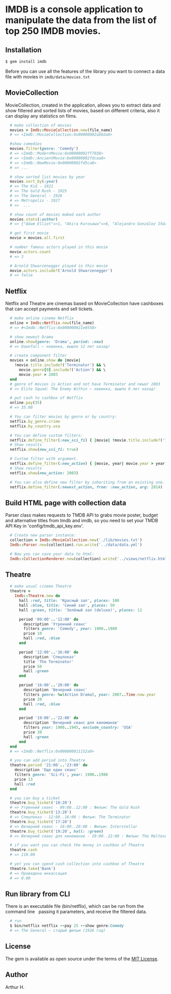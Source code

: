 IMDB is a console application to manipulate the data from the list of top 250 IMDB movies.
==========

Installation
-------------------
```ruby
$ gem install imdb
```

Before you can use all the features of the library you want to connect a data file with movies in ```imdb/data/movies.txt```

MovieCollection
------------------
MovieCollection, created in the application, allows you to extract data and show filtered and sorted lists of movies, based on different criteria, also it can display any statistics on films.

```ruby
  # make collection of movies
  movies = Imdb::MovieCollection.new(file_name)
  # => <Imdb::MovieCollection:0x00000002ab6da8>

  #show comedies
  movies.filter(genre: 'Comedy')
  # => <Imdb::ModernMovie:0x00000002ff7038>
  # => <Imdb::AncientMovie:0x00000002fdcaa8>
  # => <Imdb::NewMovie:0x00000002fd5ca8>
  # => ...

  # show sorted list movies by year
  movies.sort_by(:year)
  # => The Kid - 1921
  # => The Gold Rush - 1925
  # => The General - 1926
  # => Metropolis - 1927
  # =>  ...

  # show count of movies maked each author
  movies.stats(:author)
  # => {"Adam Elliot"=>1, "Akira Kurosawa"=>6, "Alejandro González Iñárritu"=>1, ... }

  # get first movie
  movie = movies.all.first

  # number famous actors played in this movie
  movie.actors.count
  # => 3

  # Arnold Shwarzenegger played in this movie
  movie.actors.include?('Arnold Shwarzenegger')
  # => false
```


Netflix
----------------
Netflix and Theatre are cinemas based on MovieCollection have cashboxes that can accept payments and sell tickets.

```ruby
  # make online cinema Netflix
  online = Imdb::Netflix.new(file_name)
  # => #<Imdb::Netflix:0x000000021e0558>

  # show newest Drama
  online.show(genre: 'Drama', period: :new)
  # => Downfall — новинка, вышло 12 лет назад!

  # create component filter
  movies = online.show do |movie|
    !movie.title.include?('Terminator') && \
      movie.genre[0].include?('Action') && \
      movie.year > 2003
  end
  # genre of movies is Action and not have Terminator and newer 2003
  # => Elite Squad: The Enemy Within — новинка, вышло 6 лет назад!

  # put cash to cashbox of Netflix
  online.pay(35)
  # => 35.00

  # You can filter movies by genre or by country:
  netflix.by_genre.crime
  netflix.by_country.usa

  # You can define custom filters:
  netflix.define_filter(:new_sci_fi) { |movie| !movie.title.include?('Terminator') && movie.genre.include?('Action') && movie.year > 2003 }
  # Show results
  netflix.show(new_sci_fi: true)

  # Custom filter with argument.
  netflix.define_filter(:new_action) { |movie, year| movie.year > year && movie.genre.include?('Action') }
  # Show results
  netflix.show(new_action: 2003)

  # You can also define new filter by inheriting from an existing one.
  netflix.define_filter(:newest_action, from: :new_action, arg: 2014)
```

Build HTML page with collection data
--------------------
  Parser class makes requests to TMDB API to grabs movie poster, budget and alternative titles from tmdb and imdb, so you need to set your TMDB API Key in 'config/tmdb_api_key.env'.

```ruby
  # Create new parser instance:
  collection = Imdb::MovieCollection.new('./lib/movies.txt')
  Imdb::Parser.new(collection).run.write('../data/data.yml')

  # Now you can save your data to html:
  Imdb::CollectionRenderer.new(collection).write('../views/netflix.html')
```

Theatre
-------------------

```ruby
  # make usual cinema Theatre
  theatre =
    Imdb::Theatre.new do
      hall :red, title: 'Красный зал', places: 100
      hall :blue, title: 'Синий зал', places: 50
      hall :green, title: 'Зелёный зал (deluxe)', places: 12

      period '09:00'..'12:00' do
        description 'Утренний сеанс'
        filters genre: 'Comedy', year: 1900..1980
        price 10
        hall :red, :blue
      end

      period '12:00'..'16:00' do
        description 'Спецпоказ'
        title 'The Terminator'
        price 50
        hall :green
      end

      period '16:00'..'20:00' do
        description 'Вечерний сеанс'
        filters genre: %w(Action Drama), year: 2007..Time.now.year
        price 20
        hall :red, :blue
      end

      period '19:00'..'22:00' do
        description 'Вечерний сеанс для киноманов'
        filters year: 1900..1945, exclude_country: 'USA'
        price 30
        hall :green
      end
  end
  # => <Imdb::Netflix:0x000000011152a0>

  # you can add period into Theatre
  theatre.period '21:00'..'23:00' do
    description 'Еще один сеанс'
    filters genre: 'Sci-Fi', year: 1900..1980
    price 13
    hall :red
  end

  # you can buy a ticket
  theatre.buy_ticket('10:20')
  # => Утренний сеанс - 09:00..12:00 : Фильм: The Gold Rush
  theatre.buy_ticket('13:20')
  # => Спецпоказ - 12:00..16:00 : Фильм: The Terminator
  theatre.buy_ticket('17:20')
  # => Вечерний сеанс - 16:00..20:00 : Фильм: Interstellar
  theatre.buy_ticket('19:20', hall: :green)
  # => Вечерний сеанс для киноманов - 19:00..22:00 : Фильм: The Maltese Falcon

  # if you want you can check the money in cashbox of Theatre
  theatre.cash
  # => 110.00

  # yet you can spend cash collection into cashbox of Theatre
  theatre.take('Bank')
  # => Проведена инкассация
  # => 0.00
```

Run library from CLI
----------------
  There is an executable file (bin/netflix), which can be run from the command line
  passing it parameters, and receive the filtered data.

```ruby
  # run
  $ bin/netflix netflix --pay 25 --show genre:Comedy
  # => The General — старый фильм (1926 год)
```

License
---------------
The gem is available as open source under the terms of the [MIT License](https://opensource.org/licenses/MIT).

Author
--------------
Arthur H.
